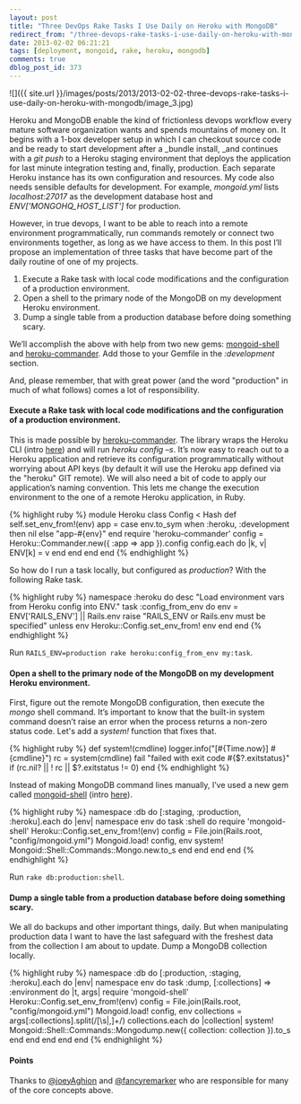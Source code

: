 ```yaml
---
layout: post
title: "Three DevOps Rake Tasks I Use Daily on Heroku with MongoDB"
redirect_from: "/three-devops-rake-tasks-i-use-daily-on-heroku-with-mongodb/"
date: 2013-02-02 06:21:21
tags: [deployment, mongoid, rake, heroku, mongodb]
comments: true
dblog_post_id: 373
---
```

![]({{ site.url }}/images/posts/2013/2013-02-02-three-devops-rake-tasks-i-use-daily-on-heroku-with-mongodb/image_3.jpg)

Heroku and MongoDB enable the kind of frictionless devops workflow every mature software organization wants and spends mountains of money on. It begins with a 1-box developer setup in which I can checkout source code and be ready to start development after a _bundle install, _and continues with a _git push_ to a Heroku staging environment that deploys the application for last minute integration testing  and, finally, production. Each separate Heroku instance has its own configuration and resources. My code also needs sensible defaults for development. For example, _mongoid.yml_ lists _localhost:27017_ as the development database host and _ENV['MONGOHQ_HOST_LIST']_ for production.

However, in true devops, I want to be able to reach into a remote environment programmatically, run commands remotely or connect two environments together, as long as we have access to them. In this post I’ll propose an implementation of three tasks that have become part of the daily routine of one of my projects.

1. Execute a Rake task with local code modifications and the configuration of a production environment.
2. Open a shell to the primary node of the MongoDB on my development Heroku environment.
3. Dump a single table from a production database before doing something scary.

We’ll accomplish the above with help from two new gems: [mongoid-shell](https://github.com/dblock/mongoid-shell) and [heroku-commander](https://github.com/dblock/heroku-commander). Add those to your Gemfile in the _:development_ section.

And, please remember, that with great power (and the word "production" in much of what follows) comes a lot of responsibility.

#### Execute a Rake task with local code modifications and the configuration of a production environment.

This is made possible by [heroku-commander](https://github.com/dblock/heroku-commander). The library wraps the Heroku CLI (intro [here](http://artsy.github.com/blog/2013/01/31/create-mongodb-command-lines-with-mongo/)) and will run _heroku config –s_. It’s now easy to reach out to a Heroku application and retrieve its configuration programmatically without worrying about API keys (by default it will use the Heroku app defined via the "heroku" GIT remote). We will also need a bit of code to apply our application’s naming convention. This lets me change the execution environment to the one of a remote Heroku application, in Ruby.

{% highlight ruby %}
module Heroku
 class Config < Hash
   def self.set_env_from!(env)
     app = case env.to_sym
       when :heroku, :development then nil
       else "app-#{env}"
     end
     require 'heroku-commander'
     config = Heroku::Commander.new({ :app => app }).config
     config.each do |k, v|
       ENV[k] = v
     end
   end
 end
end
{% endhighlight %}

So how do I run a task locally, but configured as _production_? With the following Rake task.

{% highlight ruby %}
namespace :heroku do
 desc "Load environment vars from Heroku config into ENV."
 task :config_from_env do
   env = ENV['RAILS_ENV'] || Rails.env
   raise "RAILS_ENV or Rails.env must be specified" unless env
   Heroku::Config.set_env_from! env
 end
end
{% endhighlight %}

Run `RAILS_ENV=production rake heroku:config_from_env my:task`.

#### Open a shell to the primary node of the MongoDB on my development Heroku environment.

First, figure out the remote MongoDB configuration, then execute the _mongo_ shell command. It’s important to know that the built-in system command doesn’t raise an error when the process returns a non-zero status code. Let's add a _system!_ function that fixes that.

{% highlight ruby %}
def system!(cmdline)
 logger.info("[#{Time.now}] #{cmdline}")
 rc = system(cmdline)
 fail "failed with exit code #{$?.exitstatus}" if (rc.nil? || ! rc || $?.exitstatus != 0)
end
{% endhighlight %}

Instead of making MongoDB command lines manually, I’ve used a new gem called [mongoid-shell](https://github.com/dblock/mongoid-shell) (intro [here](http://artsy.github.com/blog/2013/01/31/create-mongodb-command-lines-with-mongo/)).

{% highlight ruby %}
namespace :db do
 [:staging, :production, :heroku].each do |env|
   namespace env do
     task :shell do
       require 'mongoid-shell'
       Heroku::Config.set_env_from!(env)
       config = File.join(Rails.root, "config/mongoid.yml")
       Mongoid.load! config, env
       system! Mongoid::Shell::Commands::Mongo.new.to_s
     end
   end
 end
end
{% endhighlight %}

Run `rake db:production:shell`.

#### Dump a single table from a production database before doing something scary.

We all do backups and other important things, daily. But when manipulating production data I want to have the last safeguard with the freshest data from the collection I am about to update. Dump a MongoDB collection locally.

{% highlight ruby %}
namespace :db do
 [:production, :staging, :heroku].each do |env|
   namespace env do
     task :dump, [:collections] => :environment do |t, args|
       require 'mongoid-shell'
       Heroku::Config.set_env_from!(env)
       config = File.join(Rails.root, "config/mongoid.yml")
       Mongoid.load! config, env
       collections = args[:collections].split(/[\s|,]+/)
       collections.each do |collection|
         system! Mongoid::Shell::Commands::Mongodump.new({ collection: collection }).to_s
       end
     end
   end
 end
end
{% endhighlight %}

#### Points

Thanks to [@joeyAghion](https://twitter.com/joeyAghion) and [@fancyremarker](https://twitter.com/fancyremarker) who are responsible for many of the core concepts above.
